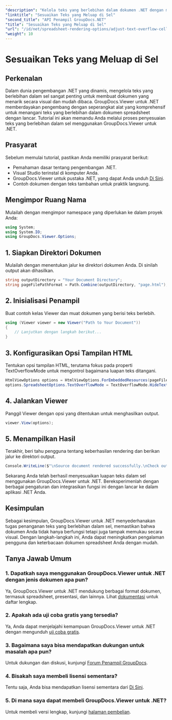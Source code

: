 ```yaml
---
"description": "Kelola teks yang berlebihan dalam dokumen .NET dengan mudah menggunakan GroupDocs.Viewer. Tingkatkan keterbacaan dan pengalaman pengguna. Unduh uji coba gratis Anda sekarang."
"linktitle": "Sesuaikan Teks yang Meluap di Sel"
"second_title": "API Penampil GroupDocs.NET"
"title": "Sesuaikan Teks yang Meluap di Sel"
"url": "/id/net/spreadsheet-rendering-options/adjust-text-overflow-cells/"
"weight": 10
---
```


# Sesuaikan Teks yang Meluap di Sel

## Perkenalan
Dalam dunia pengembangan .NET yang dinamis, mengelola teks yang berlebihan dalam sel sangat penting untuk membuat dokumen yang menarik secara visual dan mudah dibaca. GroupDocs.Viewer untuk .NET memberdayakan pengembang dengan seperangkat alat yang komprehensif untuk menangani teks yang berlebihan dalam dokumen spreadsheet dengan lancar. Tutorial ini akan memandu Anda melalui proses penyesuaian teks yang berlebihan dalam sel menggunakan GroupDocs.Viewer untuk .NET.
## Prasyarat
Sebelum memulai tutorial, pastikan Anda memiliki prasyarat berikut:
- Pemahaman dasar tentang pengembangan .NET.
- Visual Studio terinstal di komputer Anda.
- GroupDocs.Viewer untuk pustaka .NET, yang dapat Anda unduh [Di Sini](https://releases.groupdocs.com/viewer/net/).
- Contoh dokumen dengan teks tambahan untuk praktik langsung.
## Mengimpor Ruang Nama
Mulailah dengan mengimpor namespace yang diperlukan ke dalam proyek Anda:
```csharp
using System;
using System.IO;
using GroupDocs.Viewer.Options;
```
## 1. Siapkan Direktori Dokumen
Mulailah dengan menentukan jalur ke direktori dokumen Anda. Di sinilah output akan dihasilkan.
```csharp
string outputDirectory = "Your Document Directory";
string pageFilePathFormat = Path.Combine(outputDirectory, "page.html");
```
## 2. Inisialisasi Penampil
Buat contoh kelas Viewer dan muat dokumen yang berisi teks berlebih.
```csharp
using (Viewer viewer = new Viewer("Path to Your Document"))
{
    // Lanjutkan dengan langkah berikut...
}
```
## 3. Konfigurasikan Opsi Tampilan HTML
Tentukan opsi tampilan HTML, terutama fokus pada properti TextOverflowMode untuk mengontrol bagaimana luapan teks ditangani.
```csharp
HtmlViewOptions options = HtmlViewOptions.ForEmbeddedResources(pageFilePathFormat);
options.SpreadsheetOptions.TextOverflowMode = TextOverflowMode.HideText;
```
## 4. Jalankan Viewer
Panggil Viewer dengan opsi yang ditentukan untuk menghasilkan output.
```csharp
viewer.View(options);
```
## 5. Menampilkan Hasil
Terakhir, beri tahu pengguna tentang keberhasilan rendering dan berikan jalur ke direktori output.
```csharp
Console.WriteLine($"\nSource document rendered successfully.\nCheck output in {outputDirectory}.");
```
Sekarang Anda telah berhasil menyesuaikan luapan teks dalam sel menggunakan GroupDocs.Viewer untuk .NET. Bereksperimenlah dengan berbagai pengaturan dan integrasikan fungsi ini dengan lancar ke dalam aplikasi .NET Anda.
## Kesimpulan
Sebagai kesimpulan, GroupDocs.Viewer untuk .NET menyederhanakan tugas penanganan teks yang berlebihan dalam sel, memastikan bahwa dokumen Anda tidak hanya berfungsi tetapi juga tampak memukau secara visual. Dengan langkah-langkah ini, Anda dapat meningkatkan pengalaman pengguna dan keterbacaan dokumen spreadsheet Anda dengan mudah.
## Tanya Jawab Umum
### 1. Dapatkah saya menggunakan GroupDocs.Viewer untuk .NET dengan jenis dokumen apa pun?
Ya, GroupDocs.Viewer untuk .NET mendukung berbagai format dokumen, termasuk spreadsheet, presentasi, dan lainnya. Lihat [dokumentasi](https://tutorials.groupdocs.com/viewer/net/) untuk daftar lengkap.
### 2. Apakah ada uji coba gratis yang tersedia?
Ya, Anda dapat menjelajahi kemampuan GroupDocs.Viewer untuk .NET dengan mengunduh [uji coba gratis](https://releases.groupdocs.com/).
### 3. Bagaimana saya bisa mendapatkan dukungan untuk masalah apa pun?
Untuk dukungan dan diskusi, kunjungi [Forum Penampil GroupDocs](https://forum.groupdocs.com/c/viewer/9).
### 4. Bisakah saya membeli lisensi sementara?
Tentu saja, Anda bisa mendapatkan lisensi sementara dari [Di Sini](https://purchase.groupdocs.com/temporary-license/).
### 5. Di mana saya dapat membeli GroupDocs.Viewer untuk .NET?
Untuk membeli versi lengkap, kunjungi [halaman pembelian](https://purchase.groupdocs.com/buy).